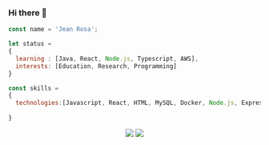 ### Hi there 👋

```js
const name = 'Jean Rosa';

let status = 
{ 
  learning : [Java, React, Node.js, Typescript, AWS],
  interests: [Education, Research, Programming]
}

const skills = 
{
  technologies:[Javascript, React, HTML, MySQL, Docker, Node.js, Express.js, Sequelize, typeScript],
 
}

```


<div align="center">
  <a href="https://www.linkedin.com/in/jean-rosa-178703219/" target="_blank"><img src="https://img.shields.io/badge/-LinkedIn-%230077B5?style=for-the-badge&logo=linkedin&logoColor=white" target="_blank"></a>
  <a href = "mailto: jeancarlosrosa22@gmail.com"><img src="https://img.shields.io/badge/Gmail-D14836?style=for-the-badge&logo=gmail&logoColor=white" ></a>
</div>

